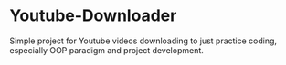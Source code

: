 # Youtube-Downloader
Simple project for Youtube videos downloading to just practice coding, especially OOP paradigm and project development.
